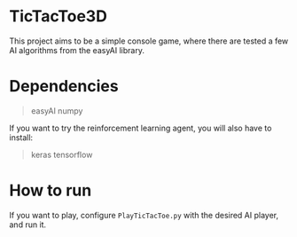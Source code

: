 # TicTacToe3D

This project aims to be a simple console game, where there are tested a few AI algorithms from the easyAI library.

# Dependencies
> easyAI
> numpy

If you want to try the reinforcement learning agent, you will also have to install:
> keras
> tensorflow

# How to run

If you want to play, configure `PlayTicTacToe.py` with the desired AI player,  and run it.
